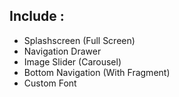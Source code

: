 ## Include :
*  Splashscreen (Full Screen)
*  Navigation Drawer
*  Image Slider (Carousel)
*  Bottom Navigation (With Fragment)
*  Custom Font
